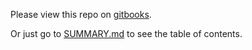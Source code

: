 Please view this repo on [gitbooks](https://ethanfrey.gitbooks.io/part-time-parliament/content/).

Or just go to [SUMMARY.md](SUMMARY.md) to see the table of contents.
